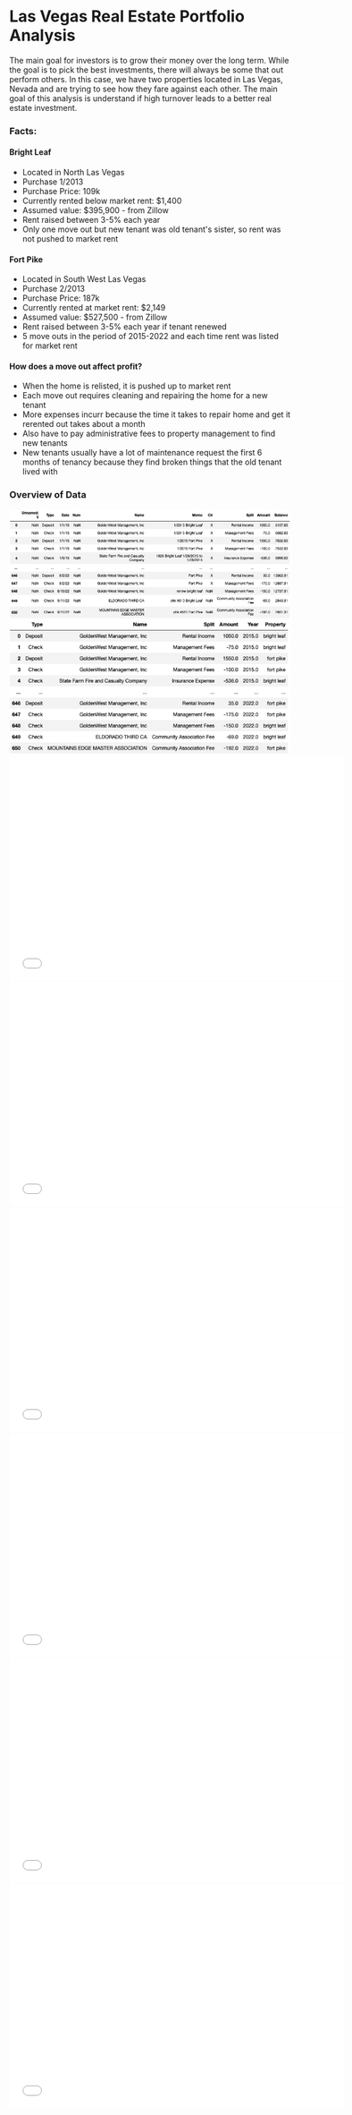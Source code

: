 # Las Vegas Real Estate Portfolio Analysis

The main goal for investors is to grow their money over the long term. While the goal is to pick the best investments, there will always be some that out perform others. In this case, we have two properties located in Las Vegas, Nevada and are trying to see how they fare against each other. The main goal of this analysis is understand if high turnover leads to a better real estate investment.

### Facts:
#### Bright Leaf
 - Located in North Las Vegas
 - Purchase 1/2013
 - Purchase Price: 109k
 - Currently rented below market rent: $1,400
 - Assumed value: $395,900 - from Zillow
 - Rent raised between 3-5% each year
 - Only one move out but new tenant was old tenant's sister, so rent was not pushed to market rent
 
#### Fort Pike
 - Located in South West Las Vegas
 - Purchase 2/2013
 - Purchase Price: 187k
 - Currently rented at market rent: $2,149
 - Assumed value: $527,500 - from Zillow
 - Rent raised between 3-5% each year if tenant renewed
 - 5 move outs in the period of 2015-2022 and each time rent was listed for market rent

#### How does a move out affect profit?
 - When the home is relisted, it is pushed up to market rent
 - Each move out requires cleaning and repairing the home for a new tenant
 - More expenses incurr because the time it takes to repair home and get it rerented out takes about a month
 - Also have to pay administrative fees to property management to find new tenants
 - New tenants usually have a lot of maintenance request the first 6 months of tenancy because they find broken things that the old tenant lived with

### Overview of Data

<img src="./uncleaned_data.png">

<img src="./clean_data.png">

<iframe src='./PCT-Growth.html' width=600 height=400 frameBorder=0></iframe>


<iframe src='./Revenue.html' width=600 height=400 frameBorder=0></iframe>

<iframe src='./Repairs and Maintenance Rev.html' width=600 height=400 frameBorder=0></iframe>

<iframe src='./NOI.html' width=600 height=400 frameBorder=0></iframe>

<iframe src='./CapRate.html' width=600 height=400 frameBorder=0></iframe>

<iframe src='./COC.html' width=600 height=400 frameBorder=0></iframe>
